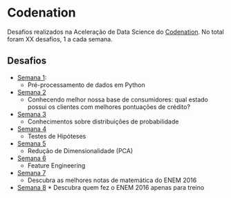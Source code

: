 # Codenation
Desafios realizados na Aceleração de Data Science do [Codenation](https://drive.google.com/file/d/1suRgQhppJW1zhiuqkVGEOauMP3r6WQIT/view?usp=sharing). No total foram XX desafios, 1 a cada semana.

## Desafios

* [Semana 1](https://github.com/mibezerra/Codenation/tree/master/data-science-0):
    * Pré-processamento de dados em Python
* [Semana 2](https://github.com/mibezerra/Codenation/blob/master/coestatistica-1/)
    * Conhecendo melhor nossa base de consumidores: qual estado possui os clientes com melhores pontuações de crédito?
* [Semana 3](https://github.com/mibezerra/Codenation/blob/master/data-science-1/main.ipynb)
    * Conhecimentos sobre distribuições de probabilidade
 * [Semana 4](https://github.com/mibezerra/Codenation/blob/master/data-science-2/main.ipynb)
    * Testes de Hipóteses
* [Semana 5](https://github.com/mibezerra/Codenation/blob/master/data-science-3/main.ipynb)
   * Redução de Dimensionalidade (PCA)
* [Semana 6](https://github.com/mibezerra/Codenation/blob/master/data-science-4/main.ipynb)
   * Feature Engineering
* [Semana 7](https://github.com/mibezerra/Codenation/blob/master/enem-2/Semana%208.ipynb)
     * Descubra as melhores notas de matemática do ENEM 2016
* [Semana 8](https://github.com/mibezerra/Codenation/blob/master/enem-4/desafio9.ipynb)
       * Descubra quem fez o ENEM 2016 apenas para treino
